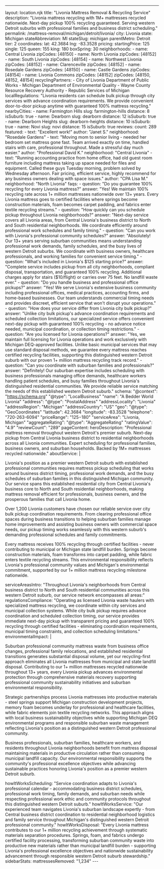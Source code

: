 ---
layout: location.njk
title: "Livonia Mattress Removal & Recycling Service"
description: "Livonia mattress recycling with 1M+ mattresses recycled nationwide. Next-day pickup 100% recycling guaranteed. Serving western Detroit suburbs with professional families and business district scheduling."
permalink: /mattress-removal/michigan/detroit/livonia/
city: Livonia state: Michigan stateAbbreviation: MI stateSlug: michigan parentMetro: Detroit tier: 2 coordinates: lat: 42.3684 lng: -83.3528 pricing: startingPrice: 125 single: 125 queen: 155 king: 180 boxSpring: 30 neighborhoods: - name: Central Livonia zipCodes: [48150] - name: North Livonia zipCodes: [48152] - name: South Livonia zipCodes: [48154] - name: Northwest Livonia zipCodes: [48152] - name: Clarenceville zipCodes: [48152] - name: Rosedale Gardens zipCodes: [48150] - name: Castle Gardens zipCodes: [48154] - name: Livonia Commons zipCodes: [48152] zipCodes: [48150, 48152, 48154] recyclingPartners: - City of Livonia Department of Public Works - Michigan Department of Environmental Quality - Wayne County Resource Recovery Authority - Republic Services of Michigan localRegulations: "Livonia residents can schedule bulk pickup through city services with advance coordination requirements. We provide convenient door-to-door pickup anytime with guaranteed 100% mattress recycling." nearbyCities: - name: Farmington Hills slug: farmington-hills distance: 8 isSuburb: true - name: Dearborn slug: dearborn distance: 12 isSuburb: true - name: Dearborn Heights slug: dearborn-heights distance: 10 isSuburb: true - name: Novi slug: novi distance: 15 isSuburb: true reviews: count: 289 featured: - text: "Excellent work!" author: "Janet S." neighborhood: "Rosedale Gardens" - text: "Moving mom to senior living - needed her bedroom set mattress gone fast. Team arrived exactly on time, handled stairs with care, professional throughout. Made a stressful day much easier." author: "Professional David K." neighborhood: "Central Livonia" - text: "Running accounting practice from home office, had old guest room furniture including mattress taking up space needed for files and equipment. Called these guys Tuesday morning, problem solved by Wednesday afternoon. Fair pricing, efficient service, highly recommend for any business owners dealing with space issues." author: "CPA Lisa M." neighborhood: "North Livonia" faqs: - question: "Do you guarantee 100% recycling for every Livonia mattress?" answer: "Yes! We maintain 100% recycling rate across 1+ million mattresses nationwide over 13+ years. Every Livonia mattress goes to certified facilities where springs become construction materials, foam becomes carpet padding, and fabrics enter textile recycling streams." - question: "How quickly can you schedule pickup throughout Livonia neighborhoods?" answer: "Next-day service covers all Livonia areas, from Central Livonia's business district to North and South residential neighborhoods. We coordinate efficiently around professional work schedules and family timing." - question: "Can you work with Livonia's professional community schedules?" answer: "Absolutely! Our 13+ years serving suburban communities means understanding professional work demands, family schedules, and the busy lives of western Detroit suburbs. We coordinate with business owners, healthcare professionals, and working families for convenient service timing." - question: "What's included in Livonia's $125 starting price?" answer: "Complete service includes pickup from all city neighborhoods, compliant disposal, transportation, and guaranteed 100% recycling. Additional charges apply for stairs ($10/flight) or carries over 75 feet. No landfill waste ever." - question: "Do you handle business and professional office pickups?" answer: "Yes! We serve Livonia's extensive business community including professional offices, medical practices, accounting firms, and home-based businesses. Our team understands commercial timing needs and provides discreet, efficient service that won't disrupt your operations." - question: "How does your service differ from Livonia city bulk pickup?" answer: "Unlike city bulk pickup's advance coordination requirements and scheduled collection limitations, our specialized service offers convenient next-day pickup with guaranteed 100% recycling - no advance notice needed, municipal coordination, or collection timing restrictions." - question: "Are you licensed for Livonia operations?" answer: "Yes, we maintain full licensing for Livonia operations and work exclusively with Michigan DEQ-approved facilities. Unlike basic municipal services that may use standard disposal methods, we guarantee every mattress reaches certified recycling facilities, supporting this distinguished western Detroit suburb with our proven 1+ million mattress recycling track record." - question: "Can you coordinate with suburban families and professionals?" answer: "Definitely! Our suburban expertise includes scheduling with business professionals managing office demands, healthcare workers handling patient schedules, and busy families throughout Livonia's distinguished residential communities. We provide reliable service matching the needs of this established western Detroit suburb." schema: "@context": "https://schema.org" "@type": "LocalBusiness" "name": "A Bedder World Livonia" "address": "@type": "PostalAddress" "addressLocality": "Livonia" "addressRegion": "Michigan" "addressCountry": "US" "geo": "@type": "GeoCoordinates" "latitude": 42.3684 "longitude": -83.3528 "telephone": "720-263-6094" "priceRange": "$125-$180" "serviceArea": "Livonia, Michigan" "aggregateRating": "@type": "AggregateRating" "ratingValue": "4.9" "reviewCount": "289" pageContent: heroDescription: "Professional mattress removal throughout western Detroit's premier suburb. Next-day pickup from Central Livonia business district to residential neighborhoods across all Livonia communities. Expert scheduling for professional families, business owners, and suburban households. Backed by 1M+ mattresses recycled nationwide." aboutService: | <p>Livonia's position as a premier western Detroit suburb with established professional communities requires mattress pickup scheduling that works around business district timing, professional work demands, and the busy schedules of suburban families in this distinguished Michigan community. Our service spans this established residential city from Central Livonia's business core to North and South residential neighborhoods, making mattress removal efficient for professionals, business owners, and the prosperous families that call Livonia home.</p> <p>Over 1,200 Livonia customers have chosen our reliable service over city bulk pickup coordination requirements. From clearing professional office spaces during business transitions to helping suburban families manage home improvements and assisting business owners with commercial space needs, our pickup timing works seamlessly with this western suburb's demanding professional schedules and family commitments.</p> <p>Every mattress receives 100% recycling through certified facilities - never contributing to municipal or Michigan state landfill burden. Springs become construction materials, foam transforms into carpet padding, while fabric enters textile recycling streams. This environmental responsibility reflects Livonia's professional community values and Michigan's environmental commitment, supported by our 1+ million mattress recycling milestone nationwide.</p> serviceAreasIntro: "Throughout Livonia's neighborhoods from Central business district to North and South residential communities across this western Detroit suburb, our service network encompasses all areas:" regulationsCompliance: "Operating as licensed Livonia waste haulers with specialized mattress recycling, we coordinate within city services and municipal collection systems. While city bulk pickup requires advance coordination and scheduled collection timing, our service provides immediate next-day pickup with transparent pricing and guaranteed 100% recycling through certified facilities - eliminating coordination requirements, municipal timing constraints, and collection scheduling limitations." environmentalImpact: | <p>Suburban professional community mattress waste from business office changes, professional family relocations, and established residential transitions generates substantial disposal volume, yet our recycling-first approach eliminates all Livonia mattresses from municipal and state landfill disposal. Contributing to our 1+ million mattresses recycled nationwide throughout 13+ years, every Livonia pickup advances environmental protection through comprehensive materials recovery supporting professional community sustainability initiatives and suburban environmental responsibility.</p> <p>Strategic partnerships process Livonia mattresses into productive materials - steel springs support Michigan construction development projects, memory foam becomes underlay for professional and healthcare facilities, while fabric elements join textile recycling networks. This approach aligns with local business sustainability objectives while supporting Michigan DEQ environmental programs and responsible suburban waste management reflecting Livonia's position as a distinguished western Detroit professional community.</p> <p>Business professionals, suburban families, healthcare workers, and residents throughout Livonia neighborhoods benefit from mattress disposal maintaining materials in productive circulation rather than consuming municipal landfill capacity. Our environmental responsibility supports the community's professional excellence objectives while advancing sustainable practices honoring Livonia's position as a premier western Detroit suburb.</p> howItWorksScheduling: "Service coordination adapts to Livonia's professional calendar - accommodating business district schedules, professional work timing, family demands, and suburban needs while respecting professional work ethic and community protocols throughout this distinguished western Detroit suburb." howItWorksService: "Our experienced team navigates Livonia's suburban landscape expertly - from Central business district coordination to residential neighborhood logistics and family service throughout Michigan's distinguished western Detroit professional community." howItWorksDisposal: "Every Livonia mattress contributes to our 1+ million recycling achievement through systematic materials separation procedures. Springs, foam, and fabrics undergo certified facility processing, transforming suburban community waste into productive new materials rather than municipal landfill burden - supporting Livonia's professional excellence objectives and nationwide sustainability advancement through responsible western Detroit suburb stewardship." sidebarStats: mattressesRemoved: "1,234" ---